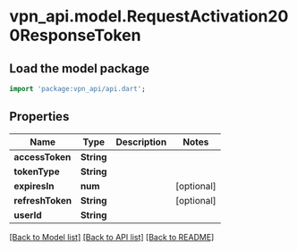 # vpn_api.model.RequestActivation200ResponseToken

## Load the model package
```dart
import 'package:vpn_api/api.dart';
```

## Properties
Name | Type | Description | Notes
------------ | ------------- | ------------- | -------------
**accessToken** | **String** |  | 
**tokenType** | **String** |  | 
**expiresIn** | **num** |  | [optional] 
**refreshToken** | **String** |  | [optional] 
**userId** | **String** |  | 

[[Back to Model list]](../README.md#documentation-for-models) [[Back to API list]](../README.md#documentation-for-api-endpoints) [[Back to README]](../README.md)


